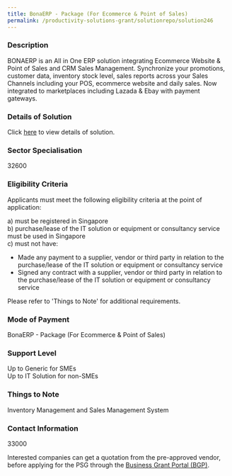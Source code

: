 ```yaml
---
title: BonaERP - Package (For Ecommerce & Point of Sales)
permalink: /productivity-solutions-grant/solutionrepo/solution246
---
```


### Description

BONAERP is an All in One ERP solution integrating Ecommerce Website & Point of Sales and CRM Sales Management.
Synchronize your promotions, customer data, inventory stock level, sales reports across your Sales Channels including your POS, ecommerce website and daily sales. Now integrated to marketplaces including Lazada & Ebay with payment gateways.

### Details of Solution

Click <a href='Bona Technologies Systems Pte Ltd' target='_blank' rel='noopener'>here</a> to view details of solution.

### Sector Specialisation

 32600 

### Eligibility Criteria

Applicants must meet the following eligibility criteria at the point of application:

a) must be registered in Singapore <br>
b) purchase/lease of the IT solution or equipment or consultancy service must be used in Singapore <br>
c) must not have:
- Made any payment to a supplier, vendor or third party in relation to the purchase/lease of the IT solution or equipment or consultancy service
- Signed any contract with a supplier, vendor or third party in relation to the purchase/lease of the IT solution or equipment or consultancy service

Please refer to 'Things to Note' for additional requirements.

### Mode of Payment
BonaERP - Package (For Ecommerce & Point of Sales)

### Support Level
Up to Generic for SMEs <br>
Up to IT Solution for non-SMEs

### Things to Note
Inventory Management and Sales Management System

### Contact Information
33000

Interested companies can get a quotation from the pre-approved vendor, before applying for the PSG through the <a target='_blank' rel='noopener' href='https://www.businessgrants.gov.sg/'>Business Grant Portal (BGP)</a>.
